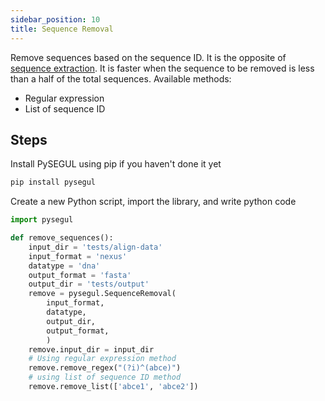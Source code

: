 ```yaml
---
sidebar_position: 10
title: Sequence Removal
---
```


Remove sequences based on the sequence ID. It is the opposite of [sequence extraction](/docs/api-usage/python/sequence_extract). It is faster when the sequence to be removed is less than a half of the total sequences. Available methods:

- Regular expression
- List of sequence ID

## Steps

Install PySEGUL using pip if you haven't done it yet

```bash
pip install pysegul
```

Create a new Python script, import the library, and write python code

```python
import pysegul

def remove_sequences():
    input_dir = 'tests/align-data'
    input_format = 'nexus'
    datatype = 'dna'
    output_format = 'fasta'
    output_dir = 'tests/output'
    remove = pysegul.SequenceRemoval(
        input_format,  
        datatype, 
        output_dir, 
        output_format,
        )
    remove.input_dir = input_dir
    # Using regular expression method
    remove.remove_regex("(?i)^(abce)")
    # using list of sequence ID method
    remove.remove_list(['abce1', 'abce2'])
```

